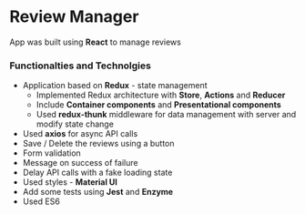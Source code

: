 # Review Manager

App was built using **React** to manage reviews

### Functionalties and Technolgies

* Application based on **Redux** - state management
  - Implemented Redux architecture with **Store**, **Actions** and **Reducer**
  - Include **Container components** and **Presentational components**
  - Used **redux-thunk** middleware for data management with server and modify state change
* Used **axios** for async API calls
* Save / Delete the reviews using a button
* Form validation
* Message on success of failure
* Delay API calls with a fake loading state
* Used styles - **Material UI**
* Add some tests using **Jest** and **Enzyme**
* Used ES6

